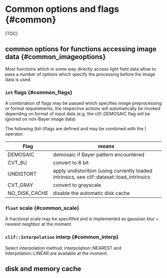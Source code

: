 # Common options and flags {#common}

[TOC]

## common options for functions accessing image data {#common_imageoptions}

Most functions which in some way directly access light field data allow to pass a number of options which specify the processing before the image data is used.

### `int` flags {#common_flags}

A combination of flags may be passed which specifies image preprocessing or format requirements, the respective actions will automatically be invoked depending on format of input data (e.g. the clif::DEMOSAIC flag will be ignored on non-Bayer image data)

The following (bit-)flags are defined and may be combined with the | operator.

| Flag          | means         |
| ------------- |---------------|
| DEMOSAIC      | demosaic if Bayer pattern encountered |
| CVT_8U        | convert to 8 bit |
| UNDISTORT     | apply undistorition (using currently loaded intrinsics, see clif::dataset::load_intrinsics |
| CVT_GRAY      | convert to grayscale |
| NO_DISK_CACHE | disable the automatic disk cache |

### `float` scale {#common_scale}

A fractional scale may be specififed and is implemented as gaussian  blur + nearest neighbor at the moment.

### `clif::Interpolation` interp {#common_interp}

Select interpolation method, Interpolation::NEAREST and Interpolation::LINEAR are available at the moment.

## disk and memory cache

